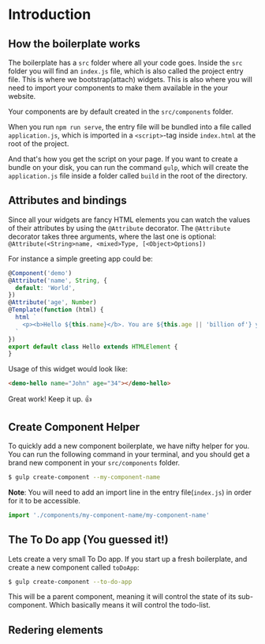 # Introduction

## How the boilerplate works

The boilerplate has a `src` folder where all your code goes.
Inside the `src` folder you will find an `index.js` file, which is also called
the project entry file. This is where we bootstrap(attach) widgets. This is also
where you will need to import your components to make them available in the your
website.

Your components are by default created in the `src/components` folder.

When you run `npm run serve`, the entry file will be bundled into a file
called `application.js`, which is imported in a `<script>`-tag inside `index.html`
at the root of the project.

And that's how you get the script on your page. If you want to create a bundle
on your disk, you can run the command `gulp`, which will create the `application.js`
file inside a folder called `build` in the root of the directory.

## Attributes and bindings

Since all your widgets are fancy HTML elements you can watch the values of their
attributes by using the `@Attribute` decorator. The `@Attribute` decorator takes
three arguments, where the last one is optional: `@Attribute(<String>name, <mixed>Type, [<Object>Options])`

For instance a simple greeting app could be:
```js
@Component('demo')
@Attribute('name', String, {
  default: 'World',
})
@Attribute('age', Number)
@Template(function (html) {
  html `
    <p><b>Hello ${this.name}</b>. You are ${this.age || 'billion of'} years old.</p>
  `
})
export default class Hello extends HTMLElement {
}
```

Usage of this widget would look like:
```html
<demo-hello name="John" age="34"></demo-hello>
```

Great work! Keep it up. 👍

## Create Component Helper
To quickly add a new component boilerplate, we have nifty helper for you. You
can run the following command in your terminal, and you should get a brand new
component in your `src/components` folder.
```bash
$ gulp create-component --my-component-name
```

**Note**: You will need to add an import line in the entry file(`index.js`)
in order for it to be accessible.
```js
import './components/my-component-name/my-component-name'
```

## The To Do app (You guessed it!)

Lets create a very small To Do app. If you start up a fresh boilerplate, and
create a new component called `toDoApp`:

```bash
$ gulp create-component --to-do-app
```

This will be a parent component, meaning it will control the state of its
sub-component. Which basically means it will control the todo-list.




## Redering elements

